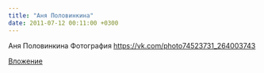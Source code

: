 ```yaml
---
title: "Аня Половинкина"
date: 2011-07-12 00:11:00 +0300
---
```


Аня Половинкина
Фотография
https://vk.com/photo74523731_264003743

[Вложение](https://vk.com/photo74523731_264003743)
